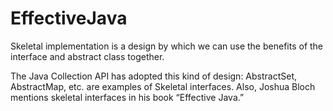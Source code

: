# EffectiveJava
Skeletal implementation is a design by which we can use the benefits of the interface and abstract class together.

The Java Collection API has adopted this kind of design: AbstractSet, AbstractMap, etc. are examples of Skeletal interfaces. Also, Joshua Bloch mentions skeletal interfaces in his book “Effective Java.”

